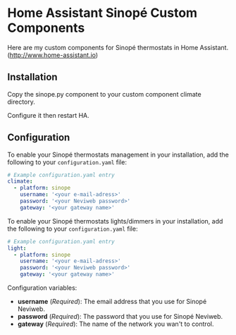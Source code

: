 # Home Assistant Sinopé Custom Components

Here are my custom components for Sinopé thermostats in Home Assistant. (http://www.home-assistant.io)

## Installation
Copy the sinope.py component to your custom component climate directory.

Configure it then restart HA.

## Configuration

To enable your Sinopé thermostats management in your installation, add the following to your `configuration.yaml` file:

```yaml
# Example configuration.yaml entry
climate:
  - platform: sinope
    username: '<your e-mail-adress>'
    password: '<your Neviweb password>'
    gateway: '<your gateway name>'
```

To enable your Sinopé thermostats lights/dimmers in your installation, add the following to your `configuration.yaml` file:
```yaml
# Example configuration.yaml entry
light:
  - platform: sinope
    username: '<your e-mail-adress>'
    password: '<your Neviweb password>'
    gateway: '<your gateway name>'
```

Configuration variables:

- **username** (*Required*): The email address that you use for Sinopé Neviweb.
- **password** (*Required*): The password that you use for Sinopé Neviweb.
- **gateway** (*Required*): The name of the network you wan't to control.
